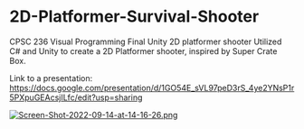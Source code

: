# 2D-Platformer-Survival-Shooter
CPSC 236 Visual Programming Final Unity 2D platformer shooter
Utilized C# and Unity to create a 2D Platformer shooter, inspired by Super Crate Box.

Link to a presentation: https://docs.google.com/presentation/d/1GO54E_sVL97peD3rS_4ye2YNsP1r5PXpuGEAcsjILfc/edit?usp=sharing

[![Screen-Shot-2022-09-14-at-14-16-26.png](https://i.postimg.cc/Zn18nJFJ/Screen-Shot-2022-09-14-at-14-16-26.png)](https://postimg.cc/hQ1z3W5Y)
